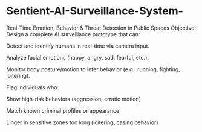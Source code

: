 # Sentient-AI-Surveillance-System-
Real-Time Emotion, Behavior &amp; Threat Detection in Public Spaces
Objective:
Design a complete AI surveillance prototype that can:

Detect and identify humans in real-time via camera input.

Analyze facial emotions (happy, angry, sad, fearful, etc.).

Monitor body posture/motion to infer behavior (e.g., running, fighting, loitering).

Flag individuals who:

Show high-risk behaviors (aggression, erratic motion)

Match known criminal profiles or appearance

Linger in sensitive zones too long (loitering, casing behavior)
